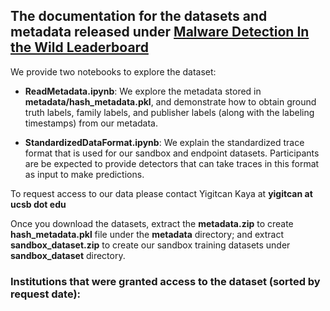 ## The documentation for the datasets and metadata released under  **[Malware Detection In the Wild Leaderboard](https://malwaredetectioninthewild.github.io/)**

We provide two notebooks to explore the dataset:

* **ReadMetadata.ipynb**: We explore the metadata stored in **metadata/hash_metadata.pkl**, and demonstrate how to obtain ground truth labels, family labels, and publisher labels (along with the labeling timestamps) from our metadata.

* **StandardizedDataFormat.ipynb**: We explain the standardized trace format that is used for our sandbox and endpoint datasets. Participants are be expected to provide detectors that can take traces in this format as input to make predictions.

To request access to our data please contact Yigitcan Kaya at **yigitcan at ucsb dot edu**

Once you download the datasets, extract the **metadata.zip** to create **hash_metadata.pkl** file under the **metadata** directory; and extract **sandbox_dataset.zip** to create our sandbox training datasets under **sandbox_dataset** directory.


### **Institutions that were granted access to the dataset (sorted by request date):**
